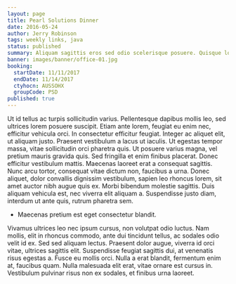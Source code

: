 ```yaml
---
layout: page
title: Pearl Solutions Dinner
date: 2016-05-24
author: Jerry Robinson
tags: weekly links, java
status: published
summary: Aliquam sagittis eros sed odio scelerisque posuere. Quisque lobortis.
banner: images/banner/office-01.jpg
booking:
  startDate: 11/11/2017
  endDate: 11/14/2017
  ctyhocn: AUSSOHX
  groupCode: PSD
published: true
---
```

Ut id tellus ac turpis sollicitudin varius. Pellentesque dapibus mollis leo, sed ultrices lorem posuere suscipit. Etiam ante lorem, feugiat eu enim nec, efficitur vehicula orci. In consectetur efficitur feugiat. Integer ac aliquet elit, ut aliquam justo. Praesent vestibulum a lacus ut iaculis. Ut egestas tempor massa, vitae sollicitudin orci pharetra quis.
Ut posuere varius magna, vel pretium mauris gravida quis. Sed fringilla et enim finibus placerat. Donec efficitur vestibulum mattis. Maecenas laoreet erat a consequat sagittis. Nunc arcu tortor, consequat vitae dictum non, faucibus a urna. Donec aliquet, dolor convallis dignissim vestibulum, sapien leo rhoncus lorem, sit amet auctor nibh augue quis ex. Morbi bibendum molestie sagittis. Duis aliquam vehicula est, nec viverra elit aliquam a. Suspendisse justo diam, interdum ut ante quis, rutrum pharetra sem.

* Maecenas pretium est eget consectetur blandit.

Vivamus ultrices leo nec ipsum cursus, non volutpat odio luctus. Nam mollis, elit in rhoncus commodo, ante dui tincidunt tellus, ac sodales odio velit id ex. Sed sed aliquam lectus. Praesent dolor augue, viverra id orci vitae, ultrices sagittis elit. Suspendisse feugiat sagittis dui, at venenatis risus egestas a. Fusce eu mollis orci. Nulla a erat blandit, fermentum enim at, faucibus quam. Nulla malesuada elit erat, vitae ornare est cursus in. Vestibulum pulvinar risus non ex sodales, et finibus urna laoreet.
